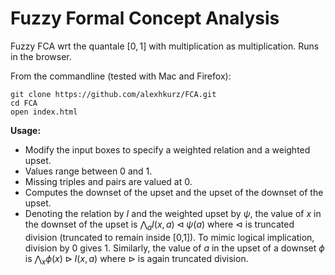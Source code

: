 # Fuzzy Formal Concept Analysis

Fuzzy FCA wrt the quantale $[0,1]$ with multiplication as multiplication. Runs in the browser.

From the commandline (tested with Mac and Firefox):

```
git clone https://github.com/alexhkurz/FCA.git
cd FCA
open index.html
```

**Usage:**

- Modify the input boxes to specify a weighted relation and a weighted upset.
- Values range between 0 and 1.
- Missing triples and pairs are valued at 0.
- Computes the downset of the upset and the upset of the downset of the upset.
- Denoting the relation by $I$ and the weighted upset by $\psi$, the value of $x$ in the downset of the upset is $\bigwedge_a I(x,a)\lhd \psi(a)$ where $\lhd$ is truncated division (truncated to remain inside [0,1]). To mimic logical implication, division by $0$ gives $1$. Similarly, the value of $a$ in the upset of a downset $\phi$ is $\bigwedge_x \phi(x)\rhd I(x,a)$ where $\rhd$ is again truncated division.

